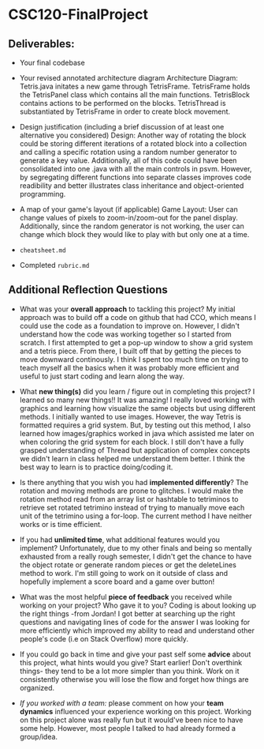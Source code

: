 # CSC120-FinalProject

## Deliverables:
 - Your final codebase
 - Your revised annotated architecture diagram
 Architecture Diagram:  
Tetris.java initates a new game through TetrisFrame. TetrisFrame holds the TetrisPanel class which contains all the main functions. TetrisBlock contains actions to be performed on the blocks. TetrisThread is substantiated by TetrisFrame in order to create block movement. 

 - Design justification (including a brief discussion of at least one alternative you 
 considered)
 Design:
 Another way of rotating the block could be storing different iterations of a rotated block into a collection and calling a specific rotation using a random number generator to generate a key value. Additionally, all of this code could have been consolidated into one .java with all the main controls in psvm. However, by segregating different functions into separate classes improves code readibility and better illustrates class inheritance and object-oriented programming. 

 - A map of your game's layout (if applicable)
 Game Layout:
 User can change values of pixels to zoom-in/zoom-out for the panel display. Additionally, since the random generator is not working, the user can change which block they would like to play with but only one at a time. 
 - `cheatsheet.md`
 - Completed `rubric.md`
  
## Additional Reflection Questions
 - What was your **overall approach** to tackling this project?
 My initial approach was to build off a code on github that had CCO, which means I could use the code as a foundation to improve on. However, I didn't understand how the code was working together so I started from scratch. I first attempted to get a pop-up window to show a grid system and a tetris piece. From there, I built off that by getting the pieces to move downward continously. I think I spent too much time on trying to teach myself all the basics when it was probably more efficient and useful to just start coding and learn along the way.

 - What **new thing(s)** did you learn / figure out in completing this project?
 I learned so many new things!! It was amazing! I really loved working with graphics and learning how visualize the same objects but using different methods. I initially wanted to use images. However, the way Tetris is formatted requires a grid system. But, by testing out this method, I also learned how images/graphics worked in java which assisted me later on when coloring the grid system for each block. I still don't have a fully grasped understanding of Thread but application of complex concepts we didn't learn in class helped me understand them better. I think the best way to learn is to practice doing/coding it. 

 - Is there anything that you wish you had **implemented differently**?
The rotation and moving methods are prone to glitches. I would make the rotation method read from an array list or hashtable to tetriminos to retrieve set rotated tetrimino instead of trying to manually move each unit of the tetrimino using a for-loop. The current method I have neither works or is time efficient. 

 - If you had **unlimited time**, what additional features would you implement?
 Unfortunately, due to my other finals and being so mentally exhausted from a really rough semester, I didn't get the chance to have the object rotate or generate random pieces or get the deleteLines method to work. I'm still going to work on it outside of class and hopefully implement a score board and a game over button!

 - What was the most helpful **piece of feedback** you received while working on your project? Who gave it to you?
 Coding is about looking up the right things -from Jordan! I got better at searching up the right questions and navigating lines of code for the answer I was looking for more efficiently which improved my ability to read and understand other people's code (i.e on Stack Overflow) more quickly.

 - If you could go back in time and give your past self some **advice** about this project, what hints would you give?
 Start earlier! Don't overthink things- they tend to be a lot more simpler than you think. Work on it consistently otherwise you will lose the flow and forget how things are organized.  

 - _If you worked with a team:_ please comment on how your **team dynamics** influenced your experience working on this project.
 Working on this project alone was really fun but it would've been nice to have some help. However, most people I talked to had already formed a group/idea. 
